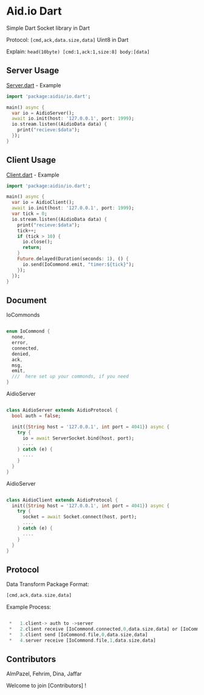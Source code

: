 # Aid.io Dart 


Simple Dart Socket library in Dart

Protocol: ``[cmd,ack,data.size,data]`` Uint8 in Dart

Explain: ``head(10byte) [cmd:1,ack:1,size:8] body:[data] `` 


## Server Usage  

[Server.dart](./test/ser.dart) - Example

```dart
import 'package:aidio/io.dart';

main() async {
  var io = AidioServer();
  await io.init(host: '127.0.0.1', port: 1999);
  io.stream.listen((AidioData data) {
    print("recieve:$data");
  });
}

```


## Client Usage 

[Client.dart](./test/cli.dart) - Example

```dart
import 'package:aidio/io.dart';

main() async {
  var io = AidioClient();
  await io.init(host: '127.0.0.1', port: 1999);
  var tick = 0;
  io.stream.listen((AidioData data) {
    print("recieve:$data");
    tick++;
    if (tick > 10) {
      io.close();
      return;
    }
    Future.delayed(Duration(seconds: 1), () {
      io.send(IoCommond.emit, "timer:${tick}");
    });
  });
}

```


## Document 

IoCommonds

```dart

enum IoCommond {
  none,
  error,
  connected,
  denied,
  ack,
  msg,
  emit,
  ///  here set up your commonds, if you need
}

```



AidioServer


```dart

class AidioServer extends AidioProtocol {
  bool auth = false;

  init({String host = '127.0.0.1', int port = 4041}) async {
    try {
      io = await ServerSocket.bind(host, port);
      ....
    } catch (e) {
      ....  
    }
  }
}

```



AidioServer


```dart

class AidioClient extends AidioProtocol {
  init({String host = '127.0.0.1', int port = 4041}) async {
    try {
      socket = await Socket.connect(host, port);
      ....
    } catch (e) {
      ....
    }
  }
}

```

## Protocol 

Data Transform Package Format:

```dart
[cmd,ack,data.size,data]
```

Example Process:

```dart

 *   1.client-> auth to ->server
 *   2.client receive [IoCommond.connected,0,data.size,data] or [IoCommond.denied,0,data.size,data]
 *   3.client send [IoCommond.file,0,data.size,data]
 *   4.server receive [IoCommond.file,1,data.size,data]

```


## Contributors

AlmPazel, Fehrim, Dina, Jaffar

Welcome to join [Contributors] !


